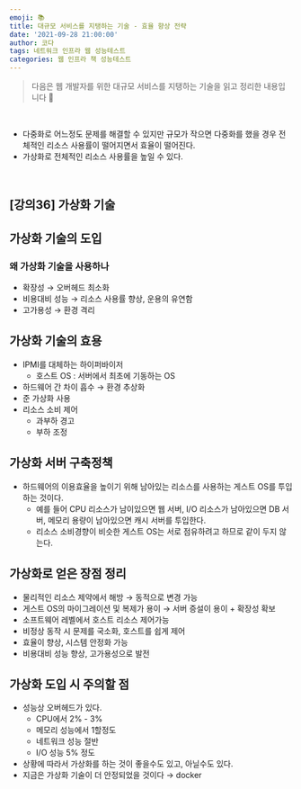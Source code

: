 ```yaml
---
emoji: 📚
title: 대규모 서비스를 지탱하는 기술 - 효율 향상 전략 
date: '2021-09-28 21:00:00'
author: 코다
tags: 네트워크 인프라 웹 성능테스트
categories: 웹 인프라 책 성능테스트
---
```


> 다음은 웹 개발자를 위한 대규모 서비스를 지탱하는 기술을 읽고 정리한 내용입니다 🙌

<br>

- 다중화로 어느정도 문제를 해결할 수 있지만 규모가 작으면 다중화를 했을 경우 전체적인 리소스 사용률이 떨어지면서 효율이 떨어진다.
- 가상화로 전체적인 리소스 사용률을 높일 수 있다.

<br>

## [강의36] 가상화 기술

## 가상화 기술의 도입

### 왜 가상화 기술을 사용하나

- 확장성 → 오버헤드 최소화
- 비용대비 성능 → 리소스 사용률 향상, 운용의 유연함
- 고가용성 → 환경 격리

## 가상화 기술의 효용

- IPMI를 대체하는 하이퍼바이저
    - 호스트 OS : 서버에서 최초에 기동하는 OS
- 하드웨어 간 차이 흡수 → 환경 추상화
- 준 가상화 사용
- 리소스 소비 제어
    - 과부하 경고
    - 부하 조정

## 가상화 서버 구축정책

- 하드웨어의 이용효율을 높이기 위해 남아있는 리소스를 사용하는 게스트 OS를 투입하는 것이다.
    - 예를 들어 CPU 리소스가 남이있으면 웹 서버, I/O 리소스가 남아있으면 DB 서버, 메모리 용량이 남아있으면 캐시 서버를 투입한다.
    - 리소스 소비경향이 비슷한 게스트 OS는 서로 점유하려고 하므로 같이 두지 않는다.
    

## 가상화로 얻은 장점 정리

- 물리적인 리소스 제약에서 해방 → 동적으로 변경 가능
- 게스트 OS의 마이그레이션 및 복제가 용이 → 서버 증설이 용이 + 확장성 확보
- 소프트웨어 레벨에서 호스트 리소스 제어가능
- 비정상 동작 시 문제를 국소화, 호스트를 쉽게 제어
- 효율이 향상, 시스템 안정화 가능
- 비용대비 성능 향상, 고가용성으로 발전

## 가상화 도입 시 주의할 점

- 성능상 오버헤드가 있다.
    - CPU에서 2% - 3%
    - 메모리 성능에서 1할정도
    - 네트워크 성능 절반
    - I/O 성능 5% 정도
- 상황에 따라서 가상화를 하는 것이 좋을수도 있고, 아닐수도 있다.
- 지금은 가상화 기술이 더 안정되었을 것이다 → docker

```toc
```